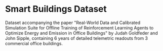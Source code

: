 # Smart Buildings Dataset

Dataset accompanying  the paper "Real-World Data and
Calibrated Simulation Suite for Offline Training of
Reinforcement Learning Agents to Optimize Energy and
Emission in Office Buildings" by Judah Goldfeder and
John Sipple, containing 6 years of detailed telemetric
readouts from 3 commercial office buildings.